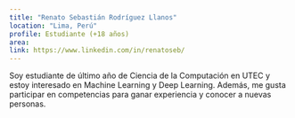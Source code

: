 ```yaml
---
title: "Renato Sebastián Rodríguez Llanos"
location: "Lima, Perú"
profile: Estudiante (+18 años)
area: 
link: https://www.linkedin.com/in/renatoseb/
---
```


Soy estudiante de último año de Ciencia de la Computación en UTEC y estoy interesado en Machine Learning y Deep Learning. Además, me gusta participar en competencias para ganar experiencia y conocer a nuevas personas.